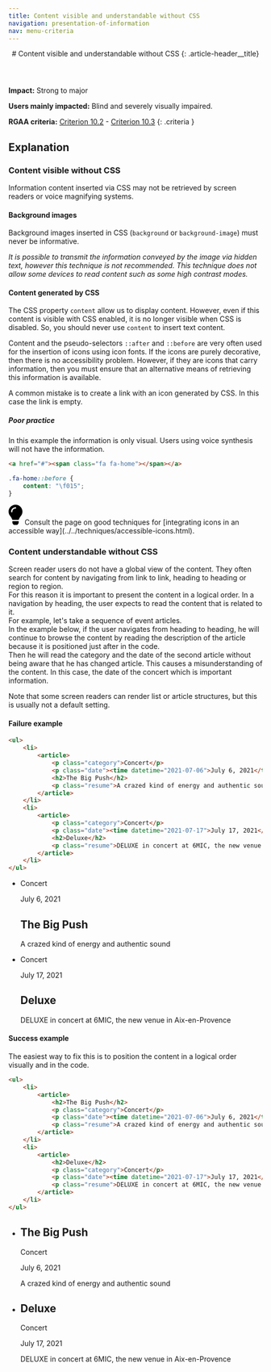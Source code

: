 ```yaml
---
title: Content visible and understandable without CSS
navigation: presentation-of-information
nav: menu-criteria
---
```


<header>
# Content visible and understandable without CSS
{: .article-header__title}
</header>

**Impact:** Strong to major

**Users mainly impacted:** Blind and severely visually impaired.

**RGAA criteria:** [Criterion 10.2](https://www.numerique.gouv.fr/publications/rgaa-accessibilite/methode-rgaa/criteres/#crit-10-2) - [Criterion 10.3](https://www.numerique.gouv.fr/publications/rgaa-accessibilite/methode-rgaa/criteres/#crit-10-3)
{: .criteria }

## Explanation

### Content visible without CSS

Information content inserted via CSS may not be retrieved by screen readers or voice magnifying systems.

#### Background images

Background images inserted in CSS (`background` or `background-image`) must never be informative.

*It is possible to transmit the information conveyed by the image via hidden text, however this technique is not recommended. This technique does not allow some devices to read content such as some high contrast modes.*

#### Content generated by CSS

The CSS property `content` allow us to display content.
However, even if this content is visible with CSS enabled, it is no longer visible when CSS is disabled. So, you should never use `content` to insert text content.

Content and the pseudo-selectors `::after` and `::before` are very often used for the insertion of icons using icon fonts. If the icons are purely decorative, then there is no accessibility problem. However, if they are icons that carry information, then you must ensure that an alternative means of retrieving this information is available.

A common mistake is to create a link with an icon generated by CSS. In this case the link is empty.

##### Poor practice

In this example the information is only visual. Users using voice synthesis will not have the information.

```html
<a href="#"><span class="fa fa-home"></span></a>
```

```css
.fa-home::before {
    content: "\f015";
}
```

<div class="tip">
<svg role="img" aria-label="Tip" xmlns="http://www.w3.org/2000/svg" viewBox="0 0 352 512" width="28" height="40"><title>Tip</title><path d="M96.06 454.35c.01 6.29 1.87 12.45 5.36 17.69l17.09 25.69a31.99 31.99 0 0 0 26.64 14.28h61.71a31.99 31.99 0 0 0 26.64-14.28l17.09-25.69a31.989 31.989 0 0 0 5.36-17.69l.04-38.35H96.01l.05 38.35zM0 176c0 44.37 16.45 84.85 43.56 115.78 16.52 18.85 42.36 58.23 52.21 91.45.04.26.07.52.11.78h160.24c.04-.26.07-.51.11-.78 9.85-33.22 35.69-72.6 52.21-91.45C335.55 260.85 352 220.37 352 176 352 78.61 272.91-.3 175.45 0 73.44.31 0 82.97 0 176zm176-80c-44.11 0-80 35.89-80 80 0 8.84-7.16 16-16 16s-16-7.16-16-16c0-61.76 50.24-112 112-112 8.84 0 16 7.16 16 16s-7.16 16-16 16z"/></svg>
Consult the page on good techniques for [integrating icons in an accessible way](../../techniques/accessible-icons.html).
</div>

### Content understandable without CSS

Screen reader users do not have a global view of the content. They often search for content by navigating from link to link, heading to heading or region to region.<br>
For this reason it is important to present the content in a logical order. In a navigation by heading, the user expects to read the content that is related to it.<br>
For example, let's take a sequence of event articles.<br>
In the example below, if the user navigates from heading to heading, he will continue to browse the content by reading the description of the article because it is positioned just after in the code.<br>
Then he will read the category and the date of the second article without being aware that he has changed article. This causes a misunderstanding of the content. In this case, the date of the concert which is important information.

Note that some screen readers can render list or article structures, but this is usually not a default setting.

#### Failure example

```html
<ul>
    <li>
        <article>
            <p class="category">Concert</p>
            <p class="date"><time datetime="2021-07-06">July 6, 2021</time></p>
            <h2>The Big Push</h2>
            <p class="resume">A crazed kind of energy and authentic sound</p>
        </article>
    </li>
    <li>
        <article>
            <p class="category">Concert</p>
            <p class="date"><time datetime="2021-07-17">July 17, 2021</time></p>
            <h2>Deluxe</h2>
            <p class="resume">DELUXE in concert at 6MIC, the new venue in Aix-en-Provence</p>
        </article>
    </li>
</ul>
```
<ul class="list-event">
    <li>
        <article>
            <p class="category">Concert</p>
            <p class="date"><time datetime="2021-07-06">July 6, 2021</time></p>
            <h2>The Big Push</h2>
            <p class="resume">A crazed kind of energy and authentic sound</p>
        </article>
    </li>
    <li>
        <article>
            <p class="category">Concert</p>
            <p class="date"><time datetime="2021-07-17">July 17, 2021</time></p>
            <h2>Deluxe</h2>
            <p class="resume">DELUXE in concert at 6MIC, the new venue in Aix-en-Provence</p>
        </article>
    </li>
</ul>

#### Success example

The easiest way to fix this is to position the content in a logical order visually and in the code.

```html
<ul>
    <li>
        <article>
            <h2>The Big Push</h2>
            <p class="category">Concert</p>
            <p class="date"><time datetime="2021-07-06">July 6, 2021</time></p>
            <p class="resume">A crazed kind of energy and authentic sound</p>
        </article>
    </li>
    <li>
        <article>
            <h2>Deluxe</h2>
            <p class="category">Concert</p>
            <p class="date"><time datetime="2021-07-17">July 17, 2021</time></p>
            <p class="resume">DELUXE in concert at 6MIC, the new venue in Aix-en-Provence</p>
        </article>
    </li>
</ul>
```
<ul class="list-event">
    <li>
        <article>
            <h2>The Big Push</h2>
            <p class="category">Concert</p>
            <p class="date"><time datetime="2021-07-06">July 6, 2021</time></p>
            <p class="resume">A crazed kind of energy and authentic sound</p>
        </article>
    </li>
    <li>
        <article>
            <h2>Deluxe</h2>
            <p class="category">Concert</p>
            <p class="date"><time datetime="2021-07-17">July 17, 2021</time></p>
            <p class="resume">DELUXE in concert at 6MIC, the new venue in Aix-en-Provence</p>
        </article>
    </li>
</ul>
